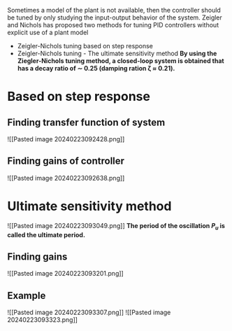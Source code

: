 Sometimes a model of the plant is not available, then the controller should be tuned by
only studying the input-output behavior of the system.
Zeigler and Nichols has proposed two methods for tuning PID controllers without explicit use of a plant model
-  Zeigler-Nichols tuning based on step response
-  Zeigler-Nichols tuning - The ultimate sensitivity method
**By using the Ziegler-Nichols tuning method, a closed-loop system is obtained that has a
decay ratio of ∼ 0.25 (damping ration ζ ≈ 0.21).**
# Based on step response
## Finding transfer function of system
![[Pasted image 20240223092428.png]]
## Finding gains of controller
![[Pasted image 20240223092638.png]]

# Ultimate sensitivity method
![[Pasted image 20240223093049.png]]
**The period of the oscillation $P_u$ is called the ultimate period.**
## Finding gains
![[Pasted image 20240223093201.png]]

## Example
![[Pasted image 20240223093307.png]]
![[Pasted image 20240223093323.png]]
